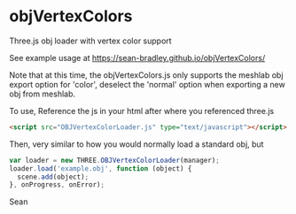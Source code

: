 # objVertexColors
Three.js obj loader with vertex color support


See example usage at 
https://sean-bradley.github.io/objVertexColors/

Note that at this time, the objVertexColors.js only supports the meshlab obj export option for 'color',
deselect the 'normal' option when exporting a new obj from meshlab.


To use,
Reference the js in your html after where you referenced three.js
```html
<script src="OBJVertexColorLoader.js" type="text/javascript"></script>
```

Then, very similar to how you would normally load a standard obj, but 
```javascript
var loader = new THREE.OBJVertexColorLoader(manager);
loader.load('example.obj', function (object) {
  scene.add(object);
}, onProgress, onError);

```

Sean

